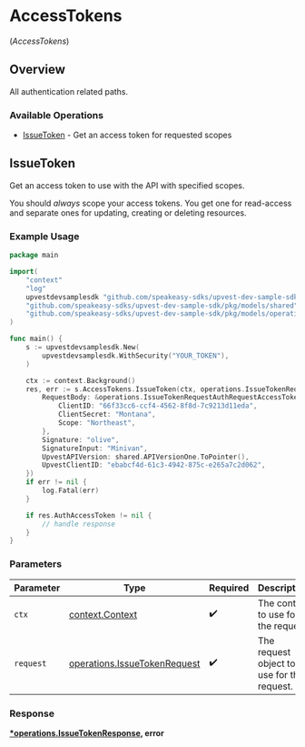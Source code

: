 # AccessTokens
(*AccessTokens*)

## Overview

All authentication related paths.

### Available Operations

* [IssueToken](#issuetoken) - Get an access token for requested scopes

## IssueToken

Get an access token to use with the API with specified scopes.

You should _always_ scope your access tokens. You get one for read-access and separate ones for updating, creating or deleting resources.

### Example Usage

```go
package main

import(
	"context"
	"log"
	upvestdevsamplesdk "github.com/speakeasy-sdks/upvest-dev-sample-sdk"
	"github.com/speakeasy-sdks/upvest-dev-sample-sdk/pkg/models/shared"
	"github.com/speakeasy-sdks/upvest-dev-sample-sdk/pkg/models/operations"
)

func main() {
    s := upvestdevsamplesdk.New(
        upvestdevsamplesdk.WithSecurity("YOUR_TOKEN"),
    )

    ctx := context.Background()
    res, err := s.AccessTokens.IssueToken(ctx, operations.IssueTokenRequest{
        RequestBody: &operations.IssueTokenRequestAuthRequestAccessToken{
            ClientID: "66f33cc6-ccf4-4562-8f8d-7c9213d11eda",
            ClientSecret: "Montana",
            Scope: "Northeast",
        },
        Signature: "olive",
        SignatureInput: "Minivan",
        UpvestAPIVersion: shared.APIVersionOne.ToPointer(),
        UpvestClientID: "ebabcf4d-61c3-4942-875c-e265a7c2d062",
    })
    if err != nil {
        log.Fatal(err)
    }

    if res.AuthAccessToken != nil {
        // handle response
    }
}
```

### Parameters

| Parameter                                                                    | Type                                                                         | Required                                                                     | Description                                                                  |
| ---------------------------------------------------------------------------- | ---------------------------------------------------------------------------- | ---------------------------------------------------------------------------- | ---------------------------------------------------------------------------- |
| `ctx`                                                                        | [context.Context](https://pkg.go.dev/context#Context)                        | :heavy_check_mark:                                                           | The context to use for the request.                                          |
| `request`                                                                    | [operations.IssueTokenRequest](../../models/operations/issuetokenrequest.md) | :heavy_check_mark:                                                           | The request object to use for the request.                                   |


### Response

**[*operations.IssueTokenResponse](../../models/operations/issuetokenresponse.md), error**

